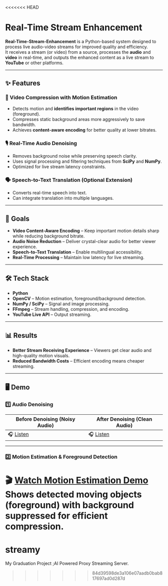 <<<<<<< HEAD
# Real-Time Stream Enhancement

**Real-Time-Stream-Enhancement** is a Python-based system designed to process live audio-video streams for improved quality and efficiency.  
It receives a stream (or video) from a source, processes the **audio** and **video** in real-time, and outputs the enhanced content as a live stream to **YouTube** or other platforms.

---

## ✨ Features

### 🎥 Video Compression with Motion Estimation

- Detects motion and **identifies important regions** in the video (foreground).
- Compresses static background areas more aggressively to save bandwidth.
- Achieves **content-aware encoding** for better quality at lower bitrates.

### 🎙️ Real-Time Audio Denoising

- Removes background noise while preserving speech clarity.
- Uses signal processing and filtering techniques from **SciPy** and **NumPy**.
- Optimized for live stream latency constraints.

### 🗣️ Speech-to-Text Translation (Optional Extension)

- Converts real-time speech into text.
- Can integrate translation into multiple languages.

---

## 🚀 Goals

- **Video Content-Aware Encoding** – Keep important motion details sharp while reducing background bitrate.
- **Audio Noise Reduction** – Deliver crystal-clear audio for better viewer experience.
- **Speech-to-Text Translation** – Enable multilingual accessibility.
- **Real-Time Processing** – Maintain low latency for live streaming.

---

## 🛠️ Tech Stack

- **Python**
- **OpenCV** – Motion estimation, foreground/background detection.
- **NumPy / SciPy** – Signal and image processing.
- **FFmpeg** – Stream handling, compression, and encoding.
- **YouTube Live API** – Output streaming.

---

## 📊 Results

- **Better Stream Receiving Experience** – Viewers get clear audio and high-quality motion visuals.
- **Reduced Bandwidth Costs** – Efficient encoding means cheaper streaming.

---

## 🖥️ Demo

### 1️⃣ Audio Denoising

| Before Denoising (Noisy Audio)   | After Denoising (Clean Audio)    |
| -------------------------------- | -------------------------------- |
| 🎧 [Listen](link_to_noisy_audio) | 🎧 [Listen](link_to_clean_audio) |

---

### 2️⃣ Motion Estimation & Foreground Detection

🎬 [Watch Motion Estimation Demo](link_to_motion_estimation_video)  
**Shows detected moving objects (foreground) with background suppressed for efficient compression.**
=======
# streamy
My Graduation Project ;AI Powered Proxy Streaming Server.
>>>>>>> 84d39598de3a106e07aadb0bab817697ad0d287d
